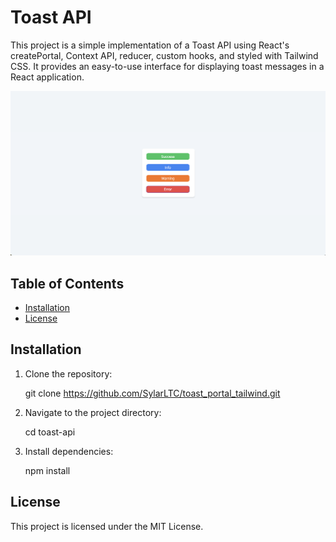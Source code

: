# Toast API

This project is a simple implementation of a Toast API using React's createPortal, Context API, reducer, custom hooks, and styled with Tailwind CSS. It provides an easy-to-use interface for displaying toast messages in a React application.

![Image of the project](image.png)

## Table of Contents

- [Installation](#installation)
- [License](#license)

## Installation

1.  Clone the repository:

    git clone https://github.com/SylarLTC/toast_portal_tailwind.git

2.  Navigate to the project directory:

    cd toast-api

3.  Install dependencies:

    npm install

## License

This project is licensed under the MIT License.

